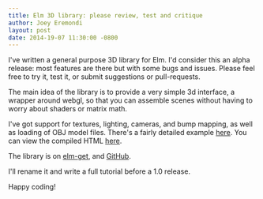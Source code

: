 ```yaml
---
title: Elm 3D library: please review, test and critique
author: Joey Eremondi
layout: post
date: 2014-19-07 11:30:00 -0800
---
```


I've written a general purpose 3D library for Elm.
I'd consider this an alpha release: most features are there but with some bugs and issues.
Please feel free to try it, test it, or submit suggestions or pull-requests.

The main idea of the library is to provide a very simple 3d interface, a wrapper around webgl,
so that you can assemble scenes without having to worry about shaders or matrix math.

I've got support for textures, lighting, cameras, and bump mapping,
as well as loading of OBJ model files.
There's a fairly detailed example [here](https://github.com/JoeyEremondi/ElmObjParser/blob/master/ObjTest.elm).
You can view the compiled HTML [here](http://eremondi.com/ElmObjParser/ObjTest.html).

The library is on [elm-get](http://library.elm-lang.org/catalog/JoeyEremondi-ElmObjParser/0.4.1),
and [GitHub](https://github.com/JoeyEremondi/ElmObjParser). 

I'll rename it and write a full tutorial before a 1.0 release.

Happy coding!
